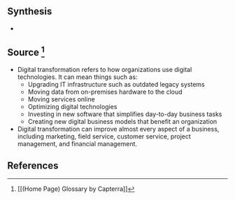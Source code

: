 ## Synthesis
- 
## Source [^1]
- Digital transformation refers to how organizations use digital technologies. It can mean things such as:
	- Upgrading IT infrastructure such as outdated legacy systems
	- Moving data from on-premises hardware to the cloud
	- Moving services online
	- Optimizing digital technologies
	- Investing in new software that simplifies day-to-day business tasks
	- Creating new digital business models that benefit an organization 
- Digital transformation can improve almost every aspect of a business, including marketing, field service, customer service, project management, and financial management.
## References

[^1]: [[(Home Page) Glossary by Capterra]]